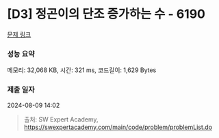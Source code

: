 # [D3] 정곤이의 단조 증가하는 수 - 6190 

[문제 링크](https://swexpertacademy.com/main/code/problem/problemDetail.do?contestProbId=AWcPjEuKAFgDFAU4) 

### 성능 요약

메모리: 32,068 KB, 시간: 321 ms, 코드길이: 1,629 Bytes

### 제출 일자

2024-08-09 14:02



> 출처: SW Expert Academy, https://swexpertacademy.com/main/code/problem/problemList.do